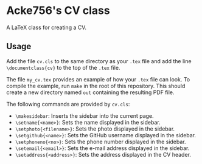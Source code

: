 # Acke756's CV class

A LaTeX class for creating a CV.

## Usage

Add the file `cv.cls` to the same directory as your `.tex` file and add the line
`\documentclass{cv}` to the top of the `.tex` file.

The file `my_cv.tex` provides an example of how your `.tex` file can look. To
compile the example, run `make` in the root of this repository. This should
create a new directory named `out` containing the resulting PDF file.

The following commands are provided by `cv.cls`:
- `\makesidebar`: Inserts the sidebar into the current page.
- `\setname{<name>}`: Sets the name displayed in the sidebar.
- `\setphoto{<filename>}`: Sets the photo displayed in the sidebar.
- `\setgithub{<name>}`: Sets the GitHub username displayed in the sidebar.
- `\setphoneno{<no>}`: Sets the phone number displayed in the sidebar.
- `\setemail{<email>}`: Sets the e-mail address displayed in the sidebar.
- `\setaddress{<address>}`: Sets the address displayed in the CV header.
